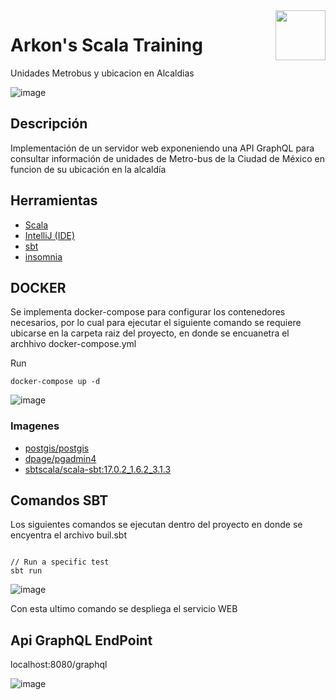 <a href="https://www.arkondata.com/">
    <img src="./img/logo.jpg" align="right" height="80">
</a>

# Arkon's Scala Training

Unidades Metrobus y ubicacion en Alcaldias

![image](https://github.com/Grupo-Abraxas/arkon-scalatraining/blob/tanuki-main-Training/images/docker-compose%20up%20-d.png?raw=true)


## Descripción

Implementación de un servidor web exponeniendo una API GraphQL para consultar información de 
unidades de Metro-bus de la Ciudad de México  en funcion de su ubicación en la alcaldía 



## Herramientas
- [Scala](https://www.scala-lang.org/2020/06/29/one-click-install.html)
- [IntelliJ (IDE)](https://www.jetbrains.com/idea/download/)
- [sbt](https://www.scala-sbt.org/)
- [insomnia](https://insomnia.rest/)




## DOCKER 

Se implementa docker-compose para  configurar los contenedores necesarios, 
por lo cual para ejecutar el siguiente comando 
se requiere ubicarse en la carpeta raiz del proyecto, en donde se encuanetra el archhivo docker-compose.yml

Run 
```
docker-compose up -d
```
![image](https://github.com/Grupo-Abraxas/arkon-scalatraining/blob/tanuki-main-Training/images/graphqlApi%203.png?raw=true)

### Imagenes
* [postgis/postgis](https://hub.docker.com/search?q=postgis%2Fpostgis)
* [dpage/pgadmin4](https://hub.docker.com/r/dpage/pgadmin4/)
* [sbtscala/scala-sbt:17.0.2_1.6.2_3.1.3](https://hub.docker.com/r/sbtscala/scala-sbt)

## Comandos SBT
Los  siguientes comandos se ejecutan dentro del proyecto  en donde se encyentra el archivo buil.sbt

```

// Run a specific test
sbt run
```
![image](https://github.com/Grupo-Abraxas/arkon-scalatraining/blob/tanuki-main-Training/images/sbt%20run.png?raw=true)


Con esta ultimo comando se despliega el servicio WEB

## Api GraphQL EndPoint
localhost:8080/graphql

![image](https://github.com/Grupo-Abraxas/arkon-scalatraining/blob/tanuki-main-Training/images/graphqlApi.png?raw=true)
